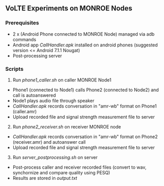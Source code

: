 ## VoLTE Experiments on MONROE Nodes

### Prerequisites
* 2 x (Android Phone connected to MONROE Node) managed via adb commands 
* Android app _CallHandler.apk_ installed on android phones (suggested version <= Android 7.1.1 Nougat) 
* Post-processing server

### Scripts
1. Run _phone1_caller.sh_ on caller MONROE Node1
  * Phone1 (connected to Node1) calls Phone2 (connected to Node2) and call is autoanswered
  * Node1 plays audio file through speaker
  * _CallHandler.apk_ records conversation in "amr-wb" format on Phone1 (caller.amr)
  * Upload recorded file and signal strength measurement file to server
2. Run _phone2_receiver.sh_ on receiver MONROE node
  * _CallHandler.apk_ records conversation in "amr-wb" format on Phone2 (receiver.amr) and autoanswer call
  * Upload recorded file and signal strength measurement file to server
3. Run _server_postprocessing.sh_ on server
  * Post-process caller and receiver recorded files (convert to wav, synchornize and compare quality using PESQ) 
  * Results are stored in _output.txt_


